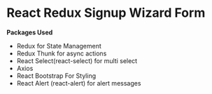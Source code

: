 # React Redux Signup Wizard Form

**Packages Used**

-   Redux for State Management
-   Redux Thunk for async actions
-   React Select(react-select) for multi select
-   Axios
-   React Bootstrap For Styling
-   React Alert (react-alert) for alert messages
